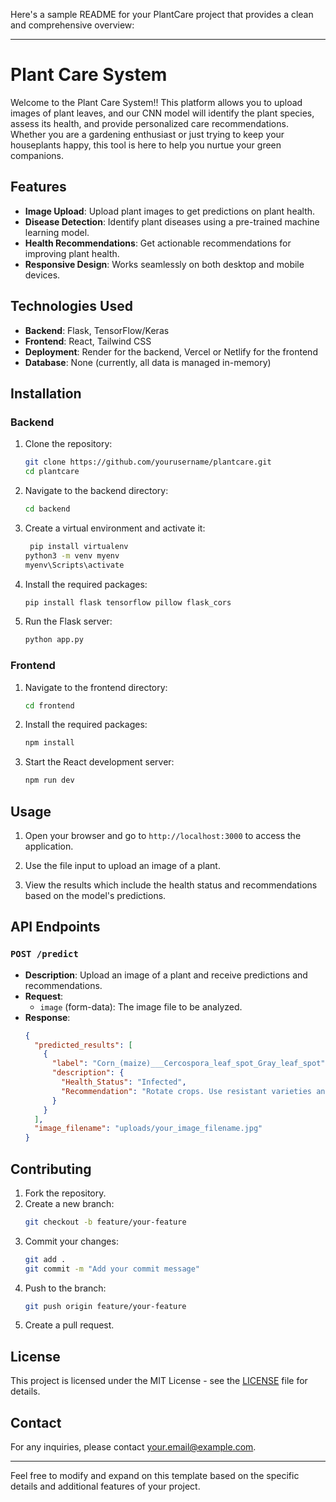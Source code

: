 Here's a sample README for your PlantCare project that provides a clean and comprehensive overview:

---

# Plant Care System

Welcome to the Plant Care System!!
This platform allows you to upload images of plant leaves, and our CNN model will identify the plant species, assess its health, and provide personalized care recommendations. Whether you are a gardening enthusiast or just trying to keep your houseplants happy, this tool is here to help you nurtue your green companions.



## Features

- **Image Upload**: Upload plant images to get predictions on plant health.
- **Disease Detection**: Identify plant diseases using a pre-trained machine learning model.
- **Health Recommendations**: Get actionable recommendations for improving plant health.
- **Responsive Design**: Works seamlessly on both desktop and mobile devices.

## Technologies Used

- **Backend**: Flask, TensorFlow/Keras
- **Frontend**: React, Tailwind CSS
- **Deployment**: Render for the backend, Vercel or Netlify for the frontend
- **Database**: None (currently, all data is managed in-memory)

## Installation

### Backend

1. Clone the repository:
   ```bash
   git clone https://github.com/yourusername/plantcare.git
   cd plantcare
   ```

2. Navigate to the backend directory:
   ```bash
   cd backend
   ```

3. Create a virtual environment and activate it:
   ```bash
    pip install virtualenv
   python3 -m venv myenv
   myenv\Scripts\activate
   ```

4. Install the required packages:
   ```bash
   pip install flask tensorflow pillow flask_cors
   ```

5. Run the Flask server:
   ```bash
   python app.py
   ```

### Frontend

1. Navigate to the frontend directory:
   ```bash
   cd frontend
   ```

2. Install the required packages:
   ```bash
   npm install
   ```

3. Start the React development server:
   ```bash
   npm run dev
   ```

## Usage

1. Open your browser and go to `http://localhost:3000` to access the application.

2. Use the file input to upload an image of a plant.

3. View the results which include the health status and recommendations based on the model's predictions.

## API Endpoints

### `POST /predict`

- **Description**: Upload an image of a plant and receive predictions and recommendations.
- **Request**: 
  - `image` (form-data): The image file to be analyzed.
- **Response**:
  ```json
  {
    "predicted_results": [
      {
        "label": "Corn_(maize)___Cercospora_leaf_spot_Gray_leaf_spot",
        "description": {
          "Health_Status": "Infected",
          "Recommendation": "Rotate crops. Use resistant varieties and apply fungicides."
        }
      }
    ],
    "image_filename": "uploads/your_image_filename.jpg"
  }
  ```

## Contributing

1. Fork the repository.
2. Create a new branch:
   ```bash
   git checkout -b feature/your-feature
   ```
3. Commit your changes:
   ```bash
   git add .
   git commit -m "Add your commit message"
   ```
4. Push to the branch:
   ```bash
   git push origin feature/your-feature
   ```
5. Create a pull request.

## License

This project is licensed under the MIT License - see the [LICENSE](LICENSE) file for details.

## Contact

For any inquiries, please contact [your.email@example.com](mailto:your.email@example.com).

---

Feel free to modify and expand on this template based on the specific details and additional features of your project.

